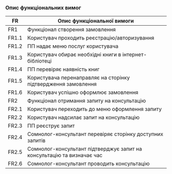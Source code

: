 ### Опис функціональних вимог

| FR    | Опис функціональної вимоги  |
|-------|---------------------------- |
| FR1   | Функціонал створення замовлення |
| FR1.1 | Користувач проходить реєстрацію/авторизування |
| FR1.2 | ПП надає меню послуг користувача |
| FR1.3 | Користувач обирає необхідні книги в інтернет-бібліотеці |
| FR1.4 | ПП перевіряє наявність книг |
| FR1.5 | Користувача перенаправляє на сторінку підтвердження замовлення |
| FR1.6 | Користувач успішно оформлює замовлення |
| FR2   | Функціонал отримання запиту на консультацію |
| FR2.1 | Користувач переходить до меню оформлення запиту |
| FR2.2 | Користувач надсилає запит на консультацію |
| FR2.3 | ПП реєструє запит |
| FR2.4 | Сомнолог-консультант перевіряє сторінку доступних запитів |
| FR2.5 | Сомнолог-консультант підтверджує запит на консультацію та визначає час |
| FR2.6 | Сомнолог-консультант проводить консультацію |
